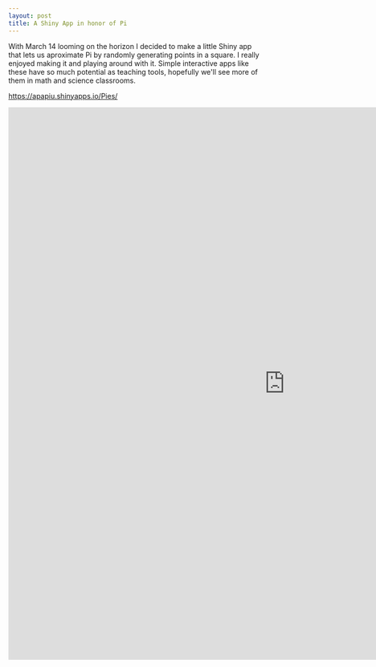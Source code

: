 ```yaml
---
layout: post
title: A Shiny App in honor of Pi
---
```

With March 14 looming on the horizon I decided to make a little Shiny app that lets us aproximate Pi by randomly 
generating points in a square. I really enjoyed making it and playing around with it. Simple interactive apps like these
have so much potential as teaching tools, hopefully we'll see more of them in math and science classrooms. 


https://apapiu.shinyapps.io/Pies/

<iframe 
src="https://apapiu.shinyapps.io/Pies/" 
style="border: none; width: 1100px; height: 1100px">
</iframe>

